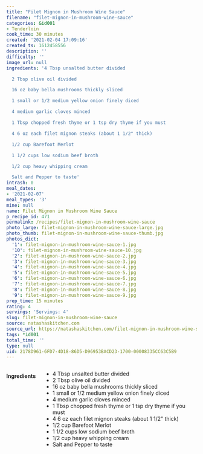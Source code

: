 ```yaml
---
title: "Filet Mignon in Mushroom Wine Sauce"
filename: "filet-mignon-in-mushroom-wine-sauce"
categories: &id001
- Tenderloin
cook_time: 30 minutes
created: '2021-02-04 17:09:16'
created_ts: 1612458556
description: ''
difficulty: ''
image_url: null
ingredients: '4 Tbsp unsalted butter divided

  2 Tbsp olive oil divided

  16 oz baby bella mushrooms thickly sliced

  1 small or 1/2 medium yellow onion finely diced

  4 medium garlic cloves minced

  1 Tbsp chopped fresh thyme or 1 tsp dry thyme if you must

  4 6 oz each filet mignon steaks (about 1 1/2" thick)

  1/2 cup Barefoot Merlot

  1 1/2 cups low sodium beef broth

  1/2 cup heavy whipping cream

  Salt and Pepper to taste'
intrash: 0
meal_dates:
- '2021-02-07'
meal_types: '3'
mine: null
name: Filet Mignon in Mushroom Wine Sauce
p_recipe_id: 471
permalink: /recipes/filet-mignon-in-mushroom-wine-sauce
photo_large: filet-mignon-in-mushroom-wine-sauce-large.jpg
photo_thumb: filet-mignon-in-mushroom-wine-sauce-thumb.jpg
photos_dict:
  '1': filet-mignon-in-mushroom-wine-sauce-1.jpg
  '10': filet-mignon-in-mushroom-wine-sauce-10.jpg
  '2': filet-mignon-in-mushroom-wine-sauce-2.jpg
  '3': filet-mignon-in-mushroom-wine-sauce-3.jpg
  '4': filet-mignon-in-mushroom-wine-sauce-4.jpg
  '5': filet-mignon-in-mushroom-wine-sauce-5.jpg
  '6': filet-mignon-in-mushroom-wine-sauce-6.jpg
  '7': filet-mignon-in-mushroom-wine-sauce-7.jpg
  '8': filet-mignon-in-mushroom-wine-sauce-8.jpg
  '9': filet-mignon-in-mushroom-wine-sauce-9.jpg
prep_time: 15 minutes
rating: 4
servings: 'Servings: 4'
slug: filet-mignon-in-mushroom-wine-sauce
source: natashaskitchen.com
source_url: https://natashaskitchen.com/filet-mignon-in-mushroom-wine-sauce/
tags: *id001
total_time: ''
type: null
uid: 2178D961-6FD7-4D18-86D5-D96953BACD23-1700-00008335CC63C5B9
---
```

<div class="large-8 medium-7 columns" id="writeup">	</div><!-- #writeup -->
</div><!-- #row-one -->
<div class="row" id="row-two">	<div class="medium-4 small-5 columns" id="ingredients"><h4>Ingredients</h4><div class="box box-ingredients content"><ul>
<li>4 Tbsp unsalted butter divided</li>
<li>2 Tbsp olive oil divided</li>
<li>16 oz baby bella mushrooms thickly sliced</li>
<li>1 small or 1/2 medium yellow onion finely diced</li>
<li>4 medium garlic cloves minced</li>
<li>1 Tbsp chopped fresh thyme or 1 tsp dry thyme if you must</li>
<li>4 6 oz each filet mignon steaks (about 1 1/2&quot; thick)</li>
<li>1/2 cup Barefoot Merlot</li>
<li>1 1/2 cups low sodium beef broth</li>
<li>1/2 cup heavy whipping cream</li>
<li>Salt and Pepper to taste</li>
</ul>
</div>	</div>	<div class="medium-6 small-7 columns" id="directions">	</div>